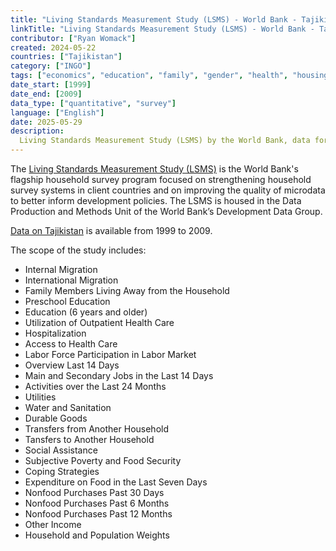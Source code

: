 ```yaml
---
title: "Living Standards Measurement Study (LSMS) - World Bank - Tajikistan"
linkTitle: "Living Standards Measurement Study (LSMS) - World Bank - Tajikistan"
contributor: ["Ryan Womack"]
created: 2024-05-22
countries: ["Tajikistan"]
category: ["INGO"]
tags: ["economics", "education", "family", "gender", "health", "housing", "migration"]
date_start: [1999]
date_end: [2009]
data_type: ["quantitative", "survey"] 
language: ["English"]
date: 2025-05-29
description: 
  Living Standards Measurement Study (LSMS) by the World Bank, data for Tajikistan
---
```


The [Living Standards Measurement Study (LSMS)](https://www.worldbank.org/en/programs/lsms) is the World Bank's flagship household survey program focused on strengthening household survey systems in client countries and on improving the quality of microdata to better inform development policies. The LSMS is housed in the Data Production and Methods Unit of the World Bank’s Development Data Group.

[Data on Tajikistan](https://microdata.worldbank.org/index.php/catalog/lsms/?page=1&country%5B%5D=210&ps=15&repo=lsms) is available from 1999 to 2009.

The scope of the study includes:

- Internal Migration
- International Migration
- Family Members Living Away from the Household
- Preschool Education
- Education (6 years and older)
- Utilization of Outpatient Health Care
- Hospitalization
- Access to Health Care
- Labor Force Participation in Labor Market
- Overview Last 14 Days
- Main and Secondary Jobs in the Last 14 Days
- Activities over the Last 24 Months
- Utilities
- Water and Sanitation
- Durable Goods
- Transfers from Another Household
- Tansfers to Another Household
- Social Assistance
- Subjective Poverty and Food Security
- Coping Strategies
- Expenditure on Food in the Last Seven Days
- Nonfood Purchases Past 30 Days
- Nonfood Purchases Past 6 Months
- Nonfood Purchases Past 12 Months
- Other Income
- Household and Population Weights
